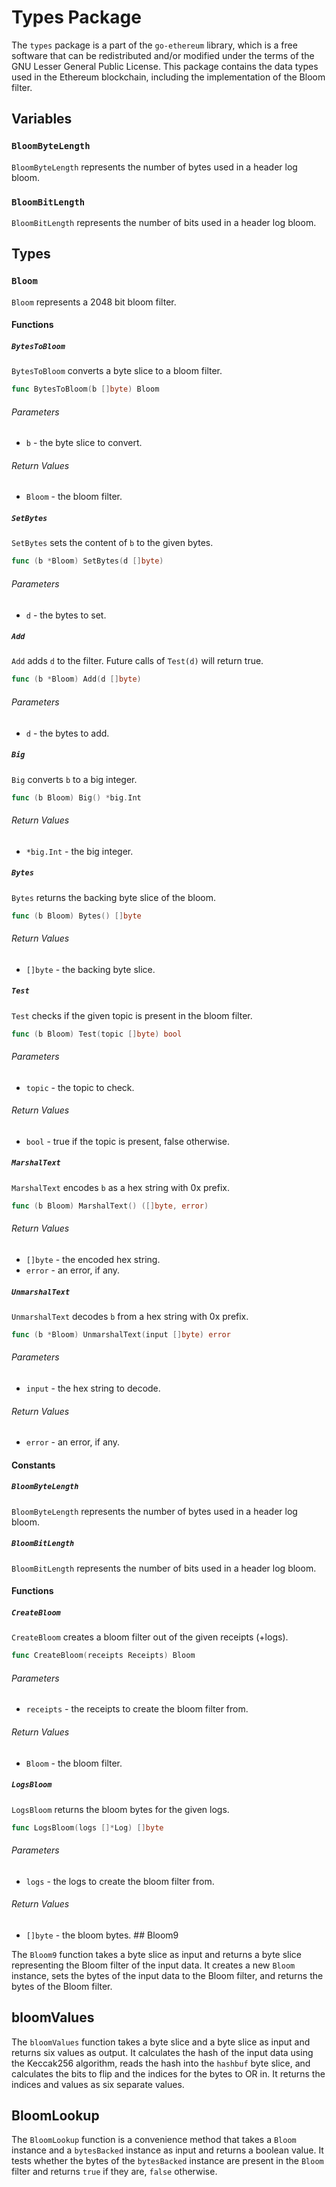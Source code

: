 # Types Package

The `types` package is a part of the `go-ethereum` library, which is a free software that can be redistributed and/or modified under the terms of the GNU Lesser General Public License. This package contains the data types used in the Ethereum blockchain, including the implementation of the Bloom filter.

## Variables

### `BloomByteLength`

`BloomByteLength` represents the number of bytes used in a header log bloom.

### `BloomBitLength`

`BloomBitLength` represents the number of bits used in a header log bloom.

## Types

### `Bloom`

`Bloom` represents a 2048 bit bloom filter.

#### Functions

##### `BytesToBloom`

`BytesToBloom` converts a byte slice to a bloom filter.

```go
func BytesToBloom(b []byte) Bloom
```

###### Parameters

- `b` - the byte slice to convert.

###### Return Values

- `Bloom` - the bloom filter.

##### `SetBytes`

`SetBytes` sets the content of `b` to the given bytes.

```go
func (b *Bloom) SetBytes(d []byte)
```

###### Parameters

- `d` - the bytes to set.

##### `Add`

`Add` adds `d` to the filter. Future calls of `Test(d)` will return true.

```go
func (b *Bloom) Add(d []byte)
```

###### Parameters

- `d` - the bytes to add.

##### `Big`

`Big` converts `b` to a big integer.

```go
func (b Bloom) Big() *big.Int
```

###### Return Values

- `*big.Int` - the big integer.

##### `Bytes`

`Bytes` returns the backing byte slice of the bloom.

```go
func (b Bloom) Bytes() []byte
```

###### Return Values

- `[]byte` - the backing byte slice.

##### `Test`

`Test` checks if the given topic is present in the bloom filter.

```go
func (b Bloom) Test(topic []byte) bool
```

###### Parameters

- `topic` - the topic to check.

###### Return Values

- `bool` - true if the topic is present, false otherwise.

##### `MarshalText`

`MarshalText` encodes `b` as a hex string with 0x prefix.

```go
func (b Bloom) MarshalText() ([]byte, error)
```

###### Return Values

- `[]byte` - the encoded hex string.
- `error` - an error, if any.

##### `UnmarshalText`

`UnmarshalText` decodes `b` from a hex string with 0x prefix.

```go
func (b *Bloom) UnmarshalText(input []byte) error
```

###### Parameters

- `input` - the hex string to decode.

###### Return Values

- `error` - an error, if any.

#### Constants

##### `BloomByteLength`

`BloomByteLength` represents the number of bytes used in a header log bloom.

##### `BloomBitLength`

`BloomBitLength` represents the number of bits used in a header log bloom.

#### Functions

##### `CreateBloom`

`CreateBloom` creates a bloom filter out of the given receipts (+logs).

```go
func CreateBloom(receipts Receipts) Bloom
```

###### Parameters

- `receipts` - the receipts to create the bloom filter from.

###### Return Values

- `Bloom` - the bloom filter.

##### `LogsBloom`

`LogsBloom` returns the bloom bytes for the given logs.

```go
func LogsBloom(logs []*Log) []byte
```

###### Parameters

- `logs` - the logs to create the bloom filter from.

###### Return Values

- `[]byte` - the bloom bytes. ## Bloom9

The `Bloom9` function takes a byte slice as input and returns a byte slice representing the Bloom filter of the input data. It creates a new `Bloom` instance, sets the bytes of the input data to the Bloom filter, and returns the bytes of the Bloom filter.

## bloomValues

The `bloomValues` function takes a byte slice and a byte slice as input and returns six values as output. It calculates the hash of the input data using the Keccak256 algorithm, reads the hash into the `hashbuf` byte slice, and calculates the bits to flip and the indices for the bytes to OR in. It returns the indices and values as six separate values.

## BloomLookup

The `BloomLookup` function is a convenience method that takes a `Bloom` instance and a `bytesBacked` instance as input and returns a boolean value. It tests whether the bytes of the `bytesBacked` instance are present in the `Bloom` filter and returns `true` if they are, `false` otherwise.